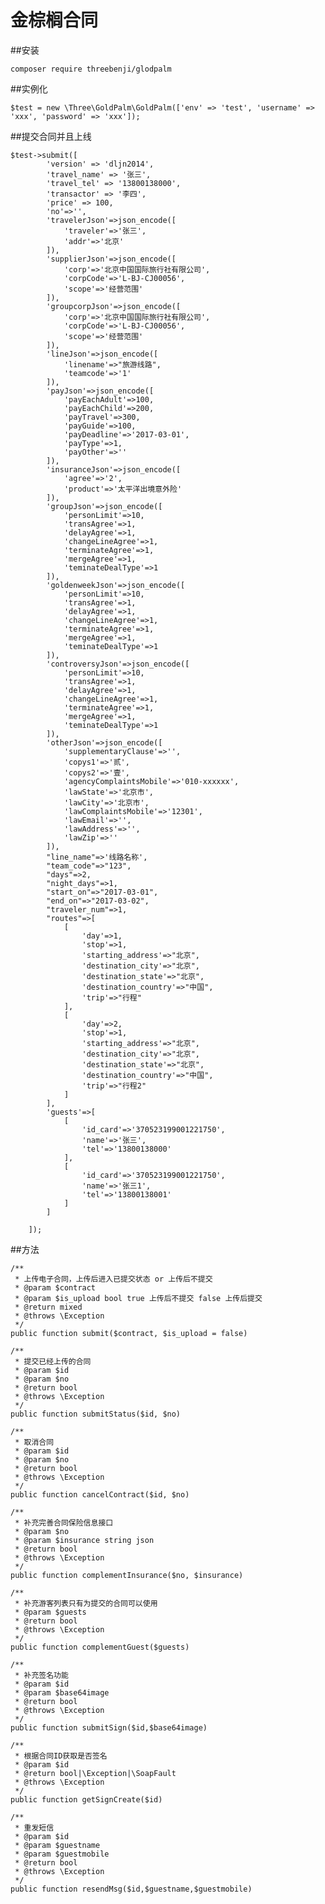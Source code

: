 # 金棕榈合同 
##安装
    
    composer require threebenji/glodpalm

##实例化
    
    $test = new \Three\GoldPalm\GoldPalm(['env' => 'test', 'username' => 'xxx', 'password' => 'xxx']);
    
##提交合同并且上线
    
    $test->submit([
            'version' => 'dljn2014',
            'travel_name' => '张三',
            'travel_tel' => '13800138000',
            'transactor' => '李四',
            'price' => 100,
            'no'=>'',
            'travelerJson'=>json_encode([
                'traveler'=>'张三',
                'addr'=>'北京'
            ]),
            'supplierJson'=>json_encode([
                'corp'=>'北京中国国际旅行社有限公司',
                'corpCode'=>'L-BJ-CJ00056',
                'scope'=>'经营范围'
            ]),
            'groupcorpJson'=>json_encode([
                'corp'=>'北京中国国际旅行社有限公司',
                'corpCode'=>'L-BJ-CJ00056',
                'scope'=>'经营范围'
            ]),
            'lineJson'=>json_encode([
                'linename'=>"旅游线路",
                'teamcode'=>'1'
            ]),
            'payJson'=>json_encode([
                'payEachAdult'=>100,
                'payEachChild'=>200,
                'payTravel'=>300,
                'payGuide'=>100,
                'payDeadline'=>'2017-03-01',
                'payType'=>1,
                'payOther'=>''
            ]),
            'insuranceJson'=>json_encode([
                'agree'=>'2',
                'product'=>'太平洋出境意外险'
            ]),
            'groupJson'=>json_encode([
                'personLimit'=>10,
                'transAgree'=>1,
                'delayAgree'=>1,
                'changeLineAgree'=>1,
                'terminateAgree'=>1,
                'mergeAgree'=>1,
                'teminateDealType'=>1
            ]),
            'goldenweekJson'=>json_encode([
                'personLimit'=>10,
                'transAgree'=>1,
                'delayAgree'=>1,
                'changeLineAgree'=>1,
                'terminateAgree'=>1,
                'mergeAgree'=>1,
                'teminateDealType'=>1
            ]),
            'controversyJson'=>json_encode([
                'personLimit'=>10,
                'transAgree'=>1,
                'delayAgree'=>1,
                'changeLineAgree'=>1,
                'terminateAgree'=>1,
                'mergeAgree'=>1,
                'teminateDealType'=>1
            ]),
            'otherJson'=>json_encode([
                'supplementaryClause'=>'',
                'copys1'=>'贰',
                'copys2'=>'壹',
                'agencyComplaintsMobile'=>'010-xxxxxx',
                'lawState'=>'北京市',
                'lawCity'=>'北京市',
                'lawComplaintsMobile'=>'12301',
                'lawEmail'=>'',
                'lawAddress'=>'',
                'lawZip'=>''
            ]),
            "line_name"=>'线路名称',
            "team_code"=>"123",
            "days"=>2,
            "night_days"=>1,
            "start_on"=>"2017-03-01",
            "end_on"=>"2017-03-02",
            "traveler_num"=>1,
            "routes"=>[
                [
                    'day'=>1,
                    'stop'=>1,
                    'starting_address'=>"北京",
                    'destination_city'=>"北京",
                    'destination_state'=>"北京",
                    'destination_country'=>"中国",
                    'trip'=>"行程"
                ],
                [
                    'day'=>2,
                    'stop'=>1,
                    'starting_address'=>"北京",
                    'destination_city'=>"北京",
                    'destination_state'=>"北京",
                    'destination_country'=>"中国",
                    'trip'=>"行程2"
                ]
            ],
            'guests'=>[
                [
                    'id_card'=>'370523199001221750',
                    'name'=>'张三',
                    'tel'=>'13800138000'
                ],
                [
                    'id_card'=>'370523199001221750',
                    'name'=>'张三1',
                    'tel'=>'13800138001'
                ]
            ]
    
        ]);
        
 ##方法
 
    /**
     * 上传电子合同，上传后进入已提交状态 or 上传后不提交
     * @param $contract
     * @param $is_upload bool true 上传后不提交 false 上传后提交
     * @return mixed
     * @throws \Exception
     */
    public function submit($contract, $is_upload = false)
        
    /**
     * 提交已经上传的合同
     * @param $id
     * @param $no
     * @return bool
     * @throws \Exception
     */
    public function submitStatus($id, $no)
    
    /**
     * 取消合同
     * @param $id
     * @param $no
     * @return bool
     * @throws \Exception
     */
    public function cancelContract($id, $no)
    
    /**
     * 补充完善合同保险信息接口
     * @param $no
     * @param $insurance string json
     * @return bool
     * @throws \Exception
     */
    public function complementInsurance($no, $insurance)
    
    /**
     * 补充游客列表只有为提交的合同可以使用
     * @param $guests
     * @return bool
     * @throws \Exception
     */
    public function complementGuest($guests)
    
    /**
     * 补充签名功能
     * @param $id
     * @param $base64image
     * @return bool
     * @throws \Exception
     */
    public function submitSign($id,$base64image)
    
    /**
     * 根据合同ID获取是否签名
     * @param $id
     * @return bool|\Exception|\SoapFault
     * @throws \Exception
     */
    public function getSignCreate($id)
    
    /**
     * 重发短信
     * @param $id
     * @param $guestname
     * @param $guestmobile
     * @return bool
     * @throws \Exception
     */
    public function resendMsg($id,$guestname,$guestmobile)